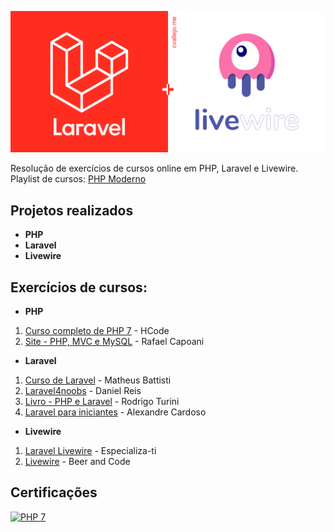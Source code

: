 ![Wallpaper Laravel](https://github.com/Darlley/Backend/blob/main/1_VMKw9VBnAhoP2qx3PXJR_g.png?raw=true)

Resolução de exercícios de cursos online em PHP, Laravel e Livewire. Playlist de cursos: [PHP Moderno](https://www.youtube.com/playlist?list=PL45i6mPs-neiD0aNzHdhjQD9Q4iLEPnEr)

## Projetos realizados

- **PHP**
- **Laravel**
- **Livewire**

## Exercícios de cursos:

- **PHP**

1. [Curso completo de PHP 7](https://github.com/Darlley/php-hcode) - HCode
1. [Site - PHP, MVC e MySQL](https://github.com/Darlley/php-mvc) - Rafael Capoani

- **Laravel**

1. [Curso de Laravel](https://github.com/Darlley/projeto) - Matheus Battisti
1. [Laravel4noobs](https://github.com/Darlley/laravel4noobs) - Daniel Reis
1. [Livro - PHP e Laravel](https://github.com/Darlley/estoque) - Rodrigo Turini
1. [Laravel para iniciantes](https://github.com/Darlley/devclass-cfs) - Alexandre Cardoso

- **Livewire**
1. [Laravel Livewire](https://github.com/Darlley/laravel-livewire) - Especializa-ti
1. [Livewire](https://github.com/Darlley/beer-livewire) - Beer and Code

## Certificações

[![PHP 7](https://udemy-certificate.s3.amazonaws.com/image/UC-d3457eac-035f-4de8-b308-ed402900f168.jpg?v=1652559269000)](https://www.udemy.com/certificate/UC-d3457eac-035f-4de8-b308-ed402900f168/)
